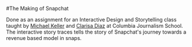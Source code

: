 #The Making of Snapchat

Done as an assignment for an Interactive Design and Storytelling class taught by [Michael Keller](http://www.github.com/mhkeller) and [Clarisa Diaz](https://github.com/ClariiD) at Columbia Journalism School. The interactive story traces tells the story of Snapchat's journey towards a revenue based model in snaps.
